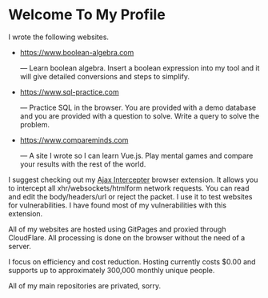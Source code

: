 # Welcome To My Profile
 I wrote the following websites.
 - https://www.boolean-algebra.com
   
   &mdash; Learn boolean algebra. Insert a boolean expression into my tool and it will give detailed conversions and steps to simplify.
 - https://www.sql-practice.com
 
   &mdash; Practice SQL in the browser. You are provided with a demo database and you are provided with a question to solve. Write a query to solve the problem.
 - https://www.compareminds.com
 
   &mdash; A site I wrote so I can learn Vue.js. Play mental games and compare your results with the rest of the world.

I suggest checking out my [Ajax Intercepter](https://github.com/000744210/Ajax-Intercepter) browser extension. It allows you to intercept all xhr/websockets/htmlform network requests. You can read and edit the body/headers/url or reject the packet. I use it to test websites for vulnerabilities. I have found most of my vulnerabilities with this extension.

All of my websites are hosted using GitPages and proxied through CloudFlare. All processing is done on the browser without the need of a server.

I focus on efficiency and cost reduction. Hosting currently costs $0.00 and supports up to approximately 300,000 monthly unique people. 

All of my main repositories are privated, sorry.
